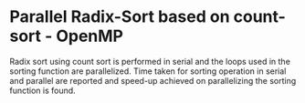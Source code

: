 # Parallel Radix-Sort based on count-sort - OpenMP
Radix sort using count sort is performed in serial and the loops used in the sorting function are parallelized.
Time taken for sorting operation in serial and parallel are reported and speed-up achieved on parallelizing the sorting function is found.
